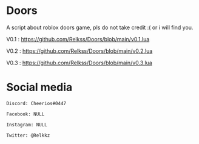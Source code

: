 # Doors

A script about roblox doors game, pls do not take credit :(
or i will find you.

V0.1 : https://github.com/Relkss/Doors/blob/main/v0.1.lua

V0.2 : https://github.com/Relkss/Doors/blob/main/v0.2.lua

V0.3 : https://github.com/Relkss/Doors/blob/main/v0.3.lua


# Social media
```
Discord: Cheerios#0447
```
```
Facebook: NULL
```
```
Instagram: NULL
```
```
Twitter: @Relkkz
```
